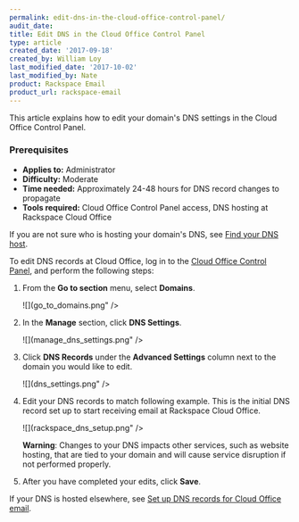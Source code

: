 ```yaml
---
permalink: edit-dns-in-the-cloud-office-control-panel/
audit_date:
title: Edit DNS in the Cloud Office Control Panel
type: article
created_date: '2017-09-18'
created_by: William Loy
last_modified_date: '2017-10-02'
last_modified_by: Nate
product: Rackspace Email
product_url: rackspace-email
---
```


This article explains how to edit your domain's DNS settings in the Cloud Office Control Panel.

### Prerequisites

- **Applies to:** Administrator
- **Difficulty:** Moderate
- **Time needed:** Approximately 24-48 hours for DNS record changes to propagate
- **Tools required:**  Cloud Office Control Panel access, DNS hosting at Rackspace Cloud Office

If you are not sure who is hosting your domain's DNS, see [Find your DNS host](/support/how-to/find-dns-host).

To edit DNS records at Cloud Office, log in to the [Cloud Office Control Panel](https://cp.rackspace.com), and perform the following steps:

1.  From the **Go to section** menu, select **Domains**.

    ![](go_to_domains.png" />

2.  In the **Manage** section, click **DNS Settings**.

    ![](manage_dns_settings.png" />

3. Click **DNS Records** under the **Advanced Settings** column next to the domain you would like to edit.

    ![](dns_settings.png" />

4. Edit your DNS records to match following example. This is the initial DNS record set up to start receiving email at Rackspace Cloud Office.

    ![](rackspace_dns_setup.png" />

    **Warning**: Changes to your DNS impacts other services, such as website hosting, that are tied to your domain and will cause service disruption if not performed properly.

5. After you have completed your edits, click **Save**.

If your DNS is hosted elsewhere, see [Set up DNS records for Cloud Office email](/support/how-to/set-up-dns-records-for-cloud-office-email).
